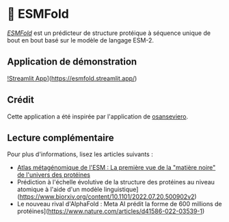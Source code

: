 # 🧪 ESMFold

[*ESMFold*](https://esmatlas.com/about) est un prédicteur de structure protéique à séquence unique de bout en bout basé sur le modèle de langage ESM-2.

## Application de démonstration

[!Streamlit App](https://img.shields.io/badge/Streamlit-FF4B4B?style=for-the-badge&logo=Streamlit&logoColor=white)](https://esmfold.streamlit.app/)

## Crédit

Cette application a été inspirée par l'application de [osanseviero](https://huggingface.co/spaces/osanseviero/esmfold).

## Lecture complémentaire
Pour plus d'informations, lisez les articles suivants :
- [Atlas métagénomique de l'ESM : La première vue de la "matière noire" de l'univers des protéines](https://ai.facebook.com/blog/protein-folding-esmfold-metagenomics/)
- Prédiction à l'échelle évolutive de la structure des protéines au niveau atomique à l'aide d'un modèle linguistique](https://www.biorxiv.org/content/10.1101/2022.07.20.500902v2)
- Le nouveau rival d'AlphaFold : Meta AI prédit la forme de 600 millions de protéines](https://www.nature.com/articles/d41586-022-03539-1)
